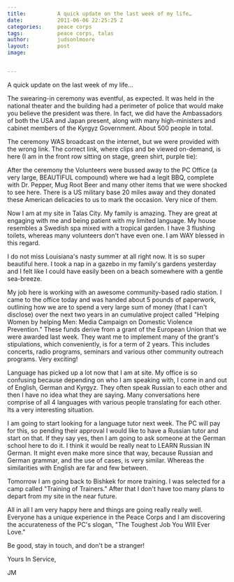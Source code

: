 ```yaml
---
title:			A quick update on the last week of my life…
date:			2011-06-06 22:25:25 Z
categories:		peace corps
tags:			peace corps, talas
author:			judsonlmoore
layout:			post
image:			


---
```


A quick update on the last week of my life…

The swearing-in ceremony was eventful, as expected. It was held in the national theater and the building had a perimeter of police that would make you believe the president was there. In fact, we did have the Ambassadors of both the USA and Japan present, along with many high-ministers and cabinet members of the Kyrgyz Government. About 500 people in total.

The ceremony WAS broadcast on the internet, but we were provided with the wrong link. The correct link, where clips and be viewed on-demand, is here (I am in the front row sitting on stage, green shirt, purple tie):

After the ceremony the Volunteers were bussed away to the PC Office (a very large, BEAUTIFUL compound) where we had a legit BBQ, complete with Dr. Pepper, Mug Root Beer and many other items that we were shocked to see here. There is a US military base 20 miles away and they donated these American delicacies to us to mark the occasion. Very nice of them.

Now I am at my site in Talas City. My family is amazing. They are great at engaging with me and being patient with my limited language. My house resembles a Swedish spa mixed with a tropical garden. I have 3 flushing toilets, whereas many volunteers don't have even one. I am WAY blessed in this regard.

I do not miss Louisiana's nasty summer at all right now. It is so super beautiful here. I took a nap in a gazebo in my family's gardens yesterday and I felt like I could have easily been on a beach somewhere with a gentle sea-breeze.

My job here is working with an awesome community-based radio station. I came to the office today and was handed about 5 pounds of paperwork, outlining how we are to spend a very large sum of money (that I can't disclose) over the next two years in an cumulative project called "Helping Women by helping Men: Media Campaign on Domestic Violence Prevention." These funds derive from a grant of the European Union that we were awarded last week. They want me to implement many of the grant's stipulations, which conveniently, is for a term of 2 years. This includes concerts, radio programs, seminars and various other community outreach programs. Very exciting!

Language has picked up a lot now that I am at site. My office is so confusing because depending on who I am speaking with, I come in and out of English, German and Kyrgyz. They often speak Russian to each other and then I have no idea what they are saying. Many conversations here comprise of all 4 languages with various people translating for each other. Its a very interesting situation.

I am going to start looking for a language tutor next week. The PC will pay for this, so pending their approval I would like to have a Russian tutor and start on that. If they say yes, then I am going to ask someone at the German school here to do it. I think it would be really neat to LEARN Russian IN German. It might even make more since that way, because Russian and German grammar, and the use of cases, is very similar. Whereas the similarities with English are far and few between.

Tomorrow I am going back to Bishkek for more training. I was selected for a camp called "Training of Trainers." After that I don't have too many plans to depart from my site in the near future.

All in all I am very happy here and things are going really really well. Everyone has a unique experience in the Peace Corps and I am discovering the accurateness of the PC's slogan, "The Toughest Job You WIll Ever Love."

Be good, stay in touch, and don't be a stranger!

Yours In Service,

JM

